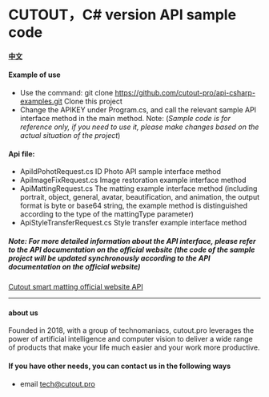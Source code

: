 # CUTOUT，C# version API sample code

#### [中文](./README_CN.md)

#### Example of use
- Use the command: git clone https://github.com/cutout-pro/api-csharp-examples.git Clone this project
- Change the APIKEY under Program.cs, and call the relevant sample API interface method in the main method. Note: (*Sample code is for reference only, if you need to use it, please make changes based on the actual situation of the project*)

#### Api file:
- ApiIdPohotRequest.cs ID Photo API sample interface method
- ApiImageFixRequest.cs Image restoration example interface method
- ApiMattingRequest.cs The matting example interface method (including portrait, object, general, avatar, beautification, and animation, the output format is byte or base64 string, the example method is distinguished according to the type of the mattingType parameter)
- ApiStyleTransferRequest.cs Style transfer example interface method

##### Note: For more detailed information about the API interface, please refer to the API documentation on the official website (the code of the sample project will be updated synchronously according to the API documentation on the official website)
[Cutout smart matting official website API](https://www.cutout.pro/api-document/)

---
#### about us
Founded in 2018, with a group of technomaniacs, cutout.pro leverages the power of artificial intelligence and computer vision to deliver a wide range of products that make your life much easier and your work more productive.

#### If you have other needs, you can contact us in the following ways
- email tech@cutout.pro
